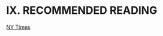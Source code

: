 



# IX. RECOMMENDED READING

[NY Times]( 
https://www.nytimes.com/2024/12/22/health/frontotemporal-dementia-genetic-mutation-linde-jacobs.html?unlocked_article_code=1.jU4.6v8Z.YaGWbVpEjihr&amp;smid=url-share  )
